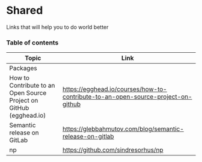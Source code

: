 # Shared
Links that will help you to do world better

### Table of contents

|Topic|Link|
|---|---|
|Packages||
| How to Contribute to an Open Source Project on GitHub (egghead.io) | https://egghead.io/courses/how-to-contribute-to-an-open-source-project-on-github |
| Semantic release on GitLab | https://glebbahmutov.com/blog/semantic-release-on-gitlab |
| np | https://github.com/sindresorhus/np |

